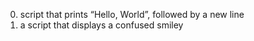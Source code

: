 0. script that prints “Hello, World”, followed by a new line
1. a script that displays a confused smiley
